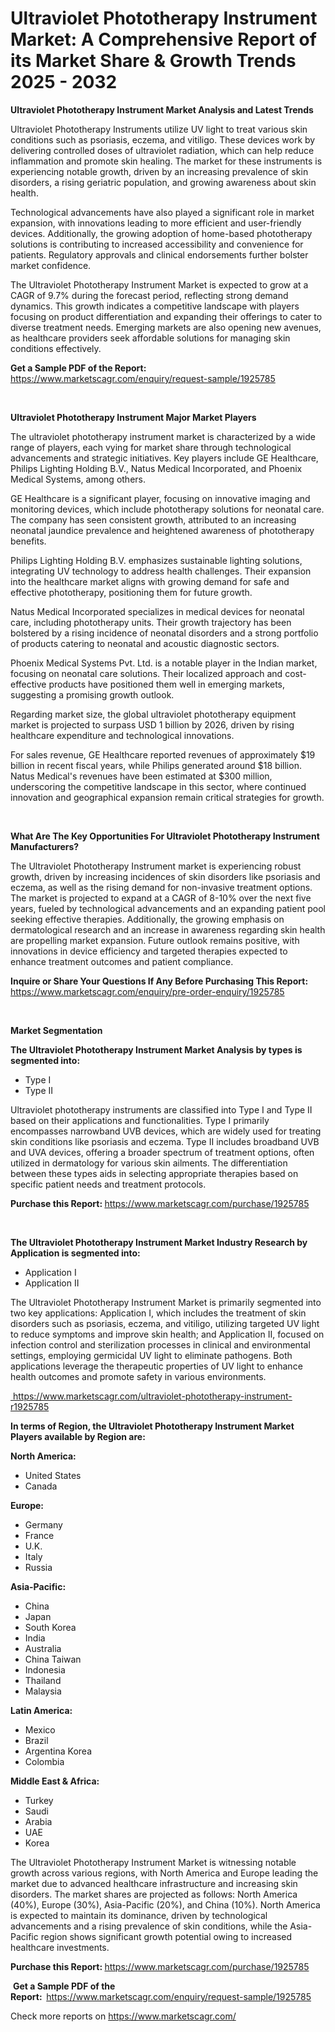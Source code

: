 <p><h1>Ultraviolet Phototherapy Instrument Market: A Comprehensive Report of its Market Share & Growth Trends 2025 - 2032</h1></p><p><strong>Ultraviolet Phototherapy Instrument Market Analysis and Latest Trends</strong></p>
<p><p>Ultraviolet Phototherapy Instruments utilize UV light to treat various skin conditions such as psoriasis, eczema, and vitiligo. These devices work by delivering controlled doses of ultraviolet radiation, which can help reduce inflammation and promote skin healing. The market for these instruments is experiencing notable growth, driven by an increasing prevalence of skin disorders, a rising geriatric population, and growing awareness about skin health. </p><p>Technological advancements have also played a significant role in market expansion, with innovations leading to more efficient and user-friendly devices. Additionally, the growing adoption of home-based phototherapy solutions is contributing to increased accessibility and convenience for patients. Regulatory approvals and clinical endorsements further bolster market confidence.</p><p>The Ultraviolet Phototherapy Instrument Market is expected to grow at a CAGR of 9.7% during the forecast period, reflecting strong demand dynamics. This growth indicates a competitive landscape with players focusing on product differentiation and expanding their offerings to cater to diverse treatment needs. Emerging markets are also opening new avenues, as healthcare providers seek affordable solutions for managing skin conditions effectively.</p></p>
<p><strong>Get a Sample PDF of the Report:&nbsp;</strong> <a href="https://www.marketscagr.com/enquiry/request-sample/1925785?utm_campaign=3454&utm_medium=2&utm_source=Github&utm_content=ia&utm_term=28032025&utm_id=ultraviolet-phototherapy-instrument">https://www.marketscagr.com/enquiry/request-sample/1925785</a></p>
<p>&nbsp;</p>
<p><strong>Ultraviolet Phototherapy Instrument Major Market Players</strong></p>
<p><p>The ultraviolet phototherapy instrument market is characterized by a wide range of players, each vying for market share through technological advancements and strategic initiatives. Key players include GE Healthcare, Philips Lighting Holding B.V., Natus Medical Incorporated, and Phoenix Medical Systems, among others.</p><p>GE Healthcare is a significant player, focusing on innovative imaging and monitoring devices, which include phototherapy solutions for neonatal care. The company has seen consistent growth, attributed to an increasing neonatal jaundice prevalence and heightened awareness of phototherapy benefits.</p><p>Philips Lighting Holding B.V. emphasizes sustainable lighting solutions, integrating UV technology to address health challenges. Their expansion into the healthcare market aligns with growing demand for safe and effective phototherapy, positioning them for future growth.</p><p>Natus Medical Incorporated specializes in medical devices for neonatal care, including phototherapy units. Their growth trajectory has been bolstered by a rising incidence of neonatal disorders and a strong portfolio of products catering to neonatal and acoustic diagnostic sectors.</p><p>Phoenix Medical Systems Pvt. Ltd. is a notable player in the Indian market, focusing on neonatal care solutions. Their localized approach and cost-effective products have positioned them well in emerging markets, suggesting a promising growth outlook.</p><p>Regarding market size, the global ultraviolet phototherapy equipment market is projected to surpass USD 1 billion by 2026, driven by rising healthcare expenditure and technological innovations. </p><p>For sales revenue, GE Healthcare reported revenues of approximately $19 billion in recent fiscal years, while Philips generated around $18 billion. Natus Medical's revenues have been estimated at $300 million, underscoring the competitive landscape in this sector, where continued innovation and geographical expansion remain critical strategies for growth.</p></p>
<p>&nbsp;</p>
<p><strong>What Are The Key Opportunities For Ultraviolet Phototherapy Instrument Manufacturers?</strong></p>
<p><p>The Ultraviolet Phototherapy Instrument market is experiencing robust growth, driven by increasing incidences of skin disorders like psoriasis and eczema, as well as the rising demand for non-invasive treatment options. The market is projected to expand at a CAGR of 8-10% over the next five years, fueled by technological advancements and an expanding patient pool seeking effective therapies. Additionally, the growing emphasis on dermatological research and an increase in awareness regarding skin health are propelling market expansion. Future outlook remains positive, with innovations in device efficiency and targeted therapies expected to enhance treatment outcomes and patient compliance.</p></p>
<p><strong>Inquire or Share Your Questions If Any Before Purchasing This Report:</strong> <a href="https://www.marketscagr.com/enquiry/pre-order-enquiry/1925785?utm_campaign=3454&utm_medium=2&utm_source=Github&utm_content=ia&utm_term=28032025&utm_id=ultraviolet-phototherapy-instrument">https://www.marketscagr.com/enquiry/pre-order-enquiry/1925785</a></p>
<p>&nbsp;</p>
<p><strong>Market Segmentation</strong></p>
<p><strong>The Ultraviolet Phototherapy Instrument Market Analysis by types is segmented into:</strong></p>
<p><ul><li>Type I</li><li>Type II</li></ul></p>
<p><p>Ultraviolet phototherapy instruments are classified into Type I and Type II based on their applications and functionalities. Type I primarily encompasses narrowband UVB devices, which are widely used for treating skin conditions like psoriasis and eczema. Type II includes broadband UVB and UVA devices, offering a broader spectrum of treatment options, often utilized in dermatology for various skin ailments. The differentiation between these types aids in selecting appropriate therapies based on specific patient needs and treatment protocols.</p></p>
<p><strong>Purchase this Report:&nbsp;</strong><a href="https://www.marketscagr.com/purchase/1925785?utm_campaign=3454&utm_medium=2&utm_source=Github&utm_content=ia&utm_term=28032025&utm_id=ultraviolet-phototherapy-instrument">https://www.marketscagr.com/purchase/1925785</a></p>
<p>&nbsp;</p>
<p><strong>The Ultraviolet Phototherapy Instrument Market Industry Research by Application is segmented into:</strong></p>
<p><ul><li>Application I</li><li>Application II</li></ul></p>
<p><p>The Ultraviolet Phototherapy Instrument Market is primarily segmented into two key applications: Application I, which includes the treatment of skin disorders such as psoriasis, eczema, and vitiligo, utilizing targeted UV light to reduce symptoms and improve skin health; and Application II, focused on infection control and sterilization processes in clinical and environmental settings, employing germicidal UV light to eliminate pathogens. Both applications leverage the therapeutic properties of UV light to enhance health outcomes and promote safety in various environments.</p></p>
<p><a href="https://www.marketscagr.com/ultraviolet-phototherapy-instrument-r1925785?utm_campaign=3454&utm_medium=2&utm_source=Github&utm_content=ia&utm_term=28032025&utm_id=ultraviolet-phototherapy-instrument">&nbsp;https://www.marketscagr.com/ultraviolet-phototherapy-instrument-r1925785</a></p>
<p><strong>In terms of Region, the Ultraviolet Phototherapy Instrument Market Players available by Region are:</strong></p>
<p>
    <p> <strong> North America: </strong>
        <ul>
            <li>United States</li>
            <li>Canada</li>
        </ul>
        </p> 
    <p> <strong> Europe: </strong>
        <ul>
            <li>Germany</li>
            <li>France</li>
            <li>U.K.</li>
            <li>Italy</li>
            <li>Russia</li>
        </ul>
        </p> 
    <p> <strong> Asia-Pacific: </strong>
        <ul>
            <li>China</li>
            <li>Japan</li>
            <li>South Korea</li>
            <li>India</li>
            <li>Australia</li>
            <li>China Taiwan</li>
            <li>Indonesia</li>
            <li>Thailand</li>
            <li>Malaysia</li>
        </ul>
        </p> 
    <p> <strong> Latin America: </strong>
        <ul>
            <li>Mexico</li>
            <li>Brazil</li>
            <li>Argentina Korea</li>
            <li>Colombia</li>
        </ul>
        </p> 
    <p> <strong> Middle East & Africa: </strong>
        <ul>
            <li>Turkey</li>
            <li>Saudi</li>
            <li>Arabia</li>
            <li>UAE</li>
            <li>Korea</li>
        </ul>
    </p>
    </p>
<p><p>The Ultraviolet Phototherapy Instrument Market is witnessing notable growth across various regions, with North America and Europe leading the market due to advanced healthcare infrastructure and increasing skin disorders. The market shares are projected as follows: North America (40%), Europe (30%), Asia-Pacific (20%), and China (10%). North America is expected to maintain its dominance, driven by technological advancements and a rising prevalence of skin conditions, while the Asia-Pacific region shows significant growth potential owing to increased healthcare investments.</p></p>
<p><strong>Purchase this Report: </strong><a href="https://www.marketscagr.com/purchase/1925785?utm_campaign=3454&utm_medium=2&utm_source=Github&utm_content=ia&utm_term=28032025&utm_id=ultraviolet-phototherapy-instrument">https://www.marketscagr.com/purchase/1925785</a></p>
<p>&nbsp;<strong>Get a Sample PDF of the Report:&nbsp;&nbsp;</strong><a href="https://www.marketscagr.com/enquiry/request-sample/1925785?utm_campaign=3454&utm_medium=2&utm_source=Github&utm_content=ia&utm_term=28032025&utm_id=ultraviolet-phototherapy-instrument">https://www.marketscagr.com/enquiry/request-sample/1925785</a></p>
<p><strong></strong></p>
<p>Check more reports on <a href="https://www.marketscagr.com/?utm_campaign=3454&utm_medium=2&utm_source=Github&utm_content=ia&utm_term=28032025&utm_id=ultraviolet-phototherapy-instrument">https://www.marketscagr.com/</a></p>